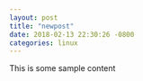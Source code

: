 ```yaml
---
layout: post
title: "newpost"
date: 2018-02-13 22:30:26 -0800
categories: linux
---
```


This is some sample content

